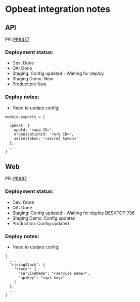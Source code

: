 # Opbeat integration notes
## API
PR: [PR#477](https://github.com/dropininc/dropin-api-v2/pull/477)

### Deployment status:
- Dev: Done
- QA: Done
- Staging: Config updated - Waiting for deploy
- Staging Demo: New
- Production: New

### Deploy notes:
- Need to update config:
```
module.exports = {
  ...
  opbeat: {
    appId: '<app ID>',
    organizationId: '<org ID>',
    secretToken: '<secret token>'
  },
  ...
}
```
## Web
PR: [PR#87](https://github.com/dropininc/dropin-web-v2/pull/87)

### Deployment status:
- Dev: Done
- QA: Done
- Staging: Config updated - Waiting for deploy [DESKTOP-736](https://dropin.atlassian.net/browse/DESKTOP-736)
- Staging Demo: Config updated
- Production: Config updated

### Deploy notes:
- Need to update config:
```
{
  ...
  "risingStack": {
    "trace": {
      "serviceName": "<service name>",
      "apiKey": "<api key>"
    }
  },
  ...
}
```

